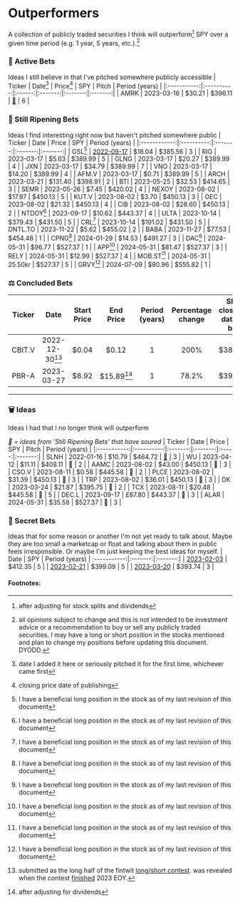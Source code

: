 # Outperformers
A collection of publicly traded securities I think will outperform[^outperform] SPY over a given time period (e.g. 1 year, 5 years, etc.).[^disclosure]
### 🚀 Active Bets
Ideas I still believe in that I've pitched somewhere publicly accessible
| Ticker    | Date[^date] | Price[^price] | SPY | Pitch | Period (years) |
|:-----------:|:----------:|:------:|:-------:|:-------:|:-------:|
| AMRK  | 2023-03-16 | $30.21 | $396.11 | [🎤](https://twitter.com/astridwilde1/status/1636556909120753664 "Twitter Spaces pitch") | 6 |

### 🍍 Still Ripening Bets
Ideas I find interesting right now but haven't pitched somewhere public
| Ticker       | Date       | Price   | SPY     | Period (years) |
|:------------:|:----------:|:-------:|:-------:|:-------:|
| GSL[^long]   | [2022-09-17](https://twitter.com/astridwilde1/status/1571160944692334598) | $18.04 | $385.56 | 3 |
| RIG          | 2023-03-17 | $5.63	   | $389.99 | 5 |
| GLNG         | 2023-03-17 | $20.27	 | $389.99 | 4 |
| JXN          | 2023-03-17 | $34.79	 | $389.99 | 7 |
| VNO          | 2023-03-17 | $14.20	 | $389.99 | 4 |
| AFM.V        | 2023-03-17 | $0.71    | $389.99 | 5 |
| ARCH         | 2023-03-21 | $131.40  | $398.91 | 2 |
| BTI          | 2023-05-25 | $32.53   | $414.65 | 3 |
| SEMR         | 2023-05-26 | $7.45    | $420.02 | 4 |
| NEXOY        | 2023-08-02 | $17.97   | $450.13 | 5 |
| KUT.V        | 2023-08-02 | $3.70    | $450.13 | 3 |
| OEC          | 2023-08-02 | $21.32   | $450.13 | 4 |
| CIB          | 2023-08-02 | $28.60   | $450.13 | 2 |
| NTDOY[^long] | 2023-09-17 | $10.62   | $443.37 | 4 |
| ULTA         | 2023-10-14 | $379.43  | $431.50 | 5 |
| CRL[^long]   | 2023-10-14 | $191.02  | $431.50 | 5 |
| DNTL.TO      | 2023-11-22 | $5.62    | $455.02 | 2 |
| BABA         | 2023-11-27 | $77.53   | $454.48 | 1 |
| CPNG[^long]  | 2024-01-29 | $14.53   | $491.27 | 3 |
| DAC[^long]   | 2024-05-31 | $96.77   | $527.37 | 1 |
| APP[^long]   | 2024-05-31 | $81.47   | $527.37 | 3 |
| RELY         | 2024-05-31 | $12.99   | $527.37 | 4 |
| MOB.ST[^long] | 2024-05-31 | 25.50kr | $527.37 | 5 |
| GRVY[^long]  | 2024-07-09 | $80.96   | $555.82 | 1 |


### ⚖️ Concluded Bets
| Ticker | Date | Start Price | End Price | Period (years) | Percentage change | SPY close on date of bet | Performance vs. SPY |
|:------------:|:----------:|:-------:|:-------:|:-------:|:----:|:----:|:----:|
| CBIT.V       | 2022-12-30[^competition] | $0.04 | $0.12 | 1 | 200% | $382.43 | 173.82% |
| PBR-A        | 2023-03-27 | $8.92 | $15.89[^dividends] | 1 | 78.2%  | $396.49 | 45.39% |

---

### 🗑️ Ideas
Ideas I had that I no longer think will outperform

*🍋 = ideas from 'Still Ripening Bets' that have soured*
| Ticker      | Date       | Price   | SPY     | Pitch | Period (years) |
|:-----------:|:----------:|:-------:|:-------:|:-----:|:-------:|
| SLNH        | 2022-01-16 | $10.79   | $464.72 | [📝](https://astridwilde.substack.com/p/soluna "Soluna Write-Up") | 3 |
| WU          | 2023-04-12 | $11.11   | $408.11 | 🍋 | 2 |
| AAMC        | 2023-08-02 | $43.00   | $450.13 | 🍋 | 3 |
| CSO.V       | 2023-08-11 | $0.58    | $445.58 | 🍋 | 2 |
| PLCE        | 2023-08-02 | $31.39   | $450.13 | 🍋 | 3 |
| TRP         | 2023-08-02 | $36.01   | $450.13 | 🍋 | 3 |
| DK          | 2023-03-24 | $21.87   | $395.75 | 🍋 | 2 |
| TCX         | 2023-08-11 | $20.48   | $445.58 | 🍋 | 5 |
| DEC.L       | 2023-09-17 | £87.80   | $443.37 | 🍋 | 3 |
| ALAR         | 2024-05-31 | $35.58  | $527.37 | 🍋 | 3 |


### 🙊 Secret Bets
Ideas that for some reason or another I'm not yet ready to talk about. Maybe they are too small a marketcap or float and talking about them in public feels irresponsible. Or maybe I'm just keeping the best ideas for myself.
| Date       | SPY     | Period (years) |
:-----------:|:-------:|:-------:|
| [2023-02-03](https://twitter.com/astridwilde1/status/1621603943326547968 "Encrypted Tweet") | $412.35 | 5 |
| [2023-02-21](https://twitter.com/astridwilde1/status/1628168931537215489 "Encrypted Tweet") | $399.09 | 5 |
| [2023-03-20](https://twitter.com/astridwilde1/status/1638046033744908289 "Encrypted Tweet") | $393.74 | 3 |


#### Footnotes:
[^outperform]: after adjusting for stock splits and dividends
[^disclosure]: all opinions subject to change and this is not intended to be investment advice or a recommendation to buy or sell any publicly traded securities. I may have a long or short position in the stocks mentioned and plan to change my positions before updating this document. DYODD.
[^date]: date I added it here or seriously pitched it for the first time, whichever came first
[^price]: closing price date of publishing
[^long]: I have a beneficial long position in the stock as of my last revision of this document
[^competition]: submitted as the long half of the fintwit [long/short contest](https://twitter.com/schaudenfraud/status/1607136785678606342). was revealed when the contest [finished](https://docs.google.com/spreadsheets/d/1LNorTrTeI3dK7uDOE91DCNOXIdW1UbFKDy1ozGNykY4/edit?usp=sharing) 2023 EOY.
[^dividends]: after adjusting for dividends
